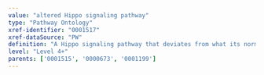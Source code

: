 ```yaml
---
value: "altered Hippo signaling pathway"
type: "Pathway Ontology"
xref-identifier: "0001517"
xref-dataSource: "PW"
definition: "A Hippo signaling pathway that deviates from what its normal course should be. Deregulated Hippo signaling has been implicated in tumor metastasis."
level: "Level 4+"
parents: ['0001515', '0000673', '0001199']
---
```

